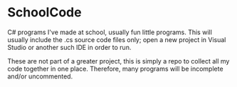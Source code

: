 # SchoolCode
C# programs I've made at school, usually fun little programs. This will usually include the .cs source code files only; open a new project in Visual Studio or another such IDE in order to run.

These are not part of a greater project, this is simply a repo to collect all my code together in one place. Therefore, many programs will be incomplete and/or uncommented.
